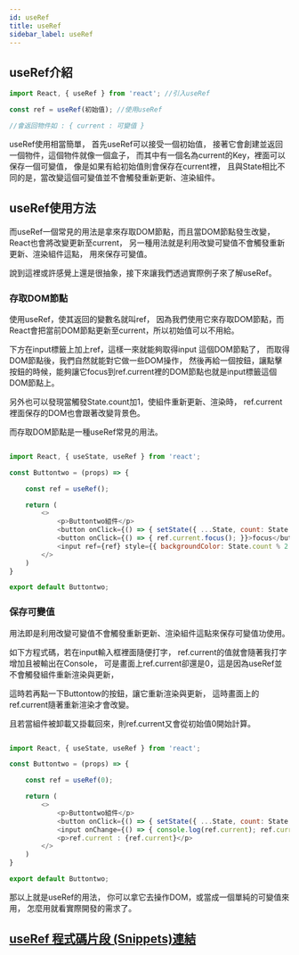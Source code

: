 ```yaml
---
id: useRef
title: useRef
sidebar_label: useRef
---
```


## useRef介紹

```javascript
import React, { useRef } from 'react'; //引入useRef

const ref = useRef(初始值); //使用useRef

//會返回物件如 : { current : 可變值 }

```

useRef使用相當簡單，
首先useRef可以接受一個初始值，
接著它會創建並返回一個物件，這個物件就像一個盒子，
而其中有一個名為current的Key，裡面可以保存一個可變值，
像是如果有給初始值則會保存在current裡，
且與State相比不同的是，當改變這個可變值並不會觸發重新更新、渲染組件。

## useRef使用方法

而useRef一個常見的用法是拿來存取DOM節點，而且當DOM節點發生改變，
React也會將改變更新至current，
另一種用法就是利用改變可變值不會觸發重新更新、渲染組件這點，
用來保存可變值。

說到這裡或許感覺上還是很抽象，接下來讓我們透過實際例子來了解useRef。

### 存取DOM節點

使用useRef，使其返回的變數名就叫ref，
因為我們使用它來存取DOM節點，而React會把當前DOM節點更新至current，所以初始值可以不用給。

下方在input標籤上加上ref，這樣一來就能夠取得input 這個DOM節點了，
而取得DOM節點後，我們自然就能對它做一些DOM操作，
然後再給一個按鈕，讓點擊按鈕的時候，能夠讓它focus到ref.current裡的DOM節點也就是input標籤這個DOM節點上。

另外也可以發現當觸發State.count加1，使組件重新更新、渲染時，
ref.current裡面保存的DOM也會跟著改變背景色。

而存取DOM節點是一種useRef常見的用法。

```javascript

import React, { useState, useRef } from 'react';

const Buttontwo = (props) => {

    const ref = useRef();

    return (
        <>
            <p>Buttontwo組件</p>
            <button onClick={() => { setState({ ...State, count: State.count + 1 }) }}>觸發Buttontwo重新渲染次數 : {State.count}</button>
            <button onClick={() => { ref.current.focus(); }}>focus</button>
            <input ref={ref} style={{ backgroundColor: State.count % 2 === 1 ? 'red' : 'green' }}></input>
        </>
    )
}

export default Buttontwo;
```

### 保存可變值

用法即是利用改變可變值不會觸發重新更新、渲染組件這點來保存可變值功使用。

如下方程式碼，若在input輸入框裡面隨便打字，
ref.current的值就會隨著我打字增加且被輸出在Console，
可是畫面上ref.current卻還是0，這是因為useRef並不會觸發組件重新渲染與更新，

這時若再點一下Buttontow的按鈕，讓它重新渲染與更新，
這時畫面上的ref.current隨著重新渲染才會改變。

且若當組件被卸載又掛載回來，則ref.current又會從初始值0開始計算。

```javascript

import React, { useState, useRef } from 'react';

const Buttontwo = (props) => {

    const ref = useRef(0);

    return (
        <>
            <p>Buttontwo組件</p>
            <button onClick={() => { setState({ ...State, count: State.count + 1 }) }}>觸發Buttontwo重新渲染次數 : {State.count}</button>
            <input onChange={() => { console.log(ref.current); ref.current += 1; }}></input>
            <p>ref.current : {ref.current}</p>
        </>
    )
}

export default Buttontwo;
```

那以上就是useRef的用法，
你可以拿它去操作DOM，或當成一個單純的可變值來用，
怎麼用就看實際開發的需求了。

## [useRef 程式碼片段 (Snippets)連結](./HooksSnippets)